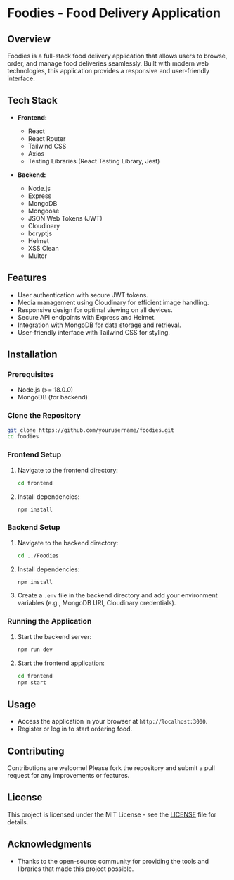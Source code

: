 # Foodies - Food Delivery Application

## Overview
Foodies is a full-stack food delivery application that allows users to browse, order, and manage food deliveries seamlessly. Built with modern web technologies, this application provides a responsive and user-friendly interface.

## Tech Stack
- **Frontend:** 
  - React
  - React Router
  - Tailwind CSS
  - Axios
  - Testing Libraries (React Testing Library, Jest)

- **Backend:**
  - Node.js
  - Express
  - MongoDB
  - Mongoose
  - JSON Web Tokens (JWT)
  - Cloudinary
  - bcryptjs
  - Helmet
  - XSS Clean
  - Multer

## Features
- User authentication with secure JWT tokens.
- Media management using Cloudinary for efficient image handling.
- Responsive design for optimal viewing on all devices.
- Secure API endpoints with Express and Helmet.
- Integration with MongoDB for data storage and retrieval.
- User-friendly interface with Tailwind CSS for styling.

## Installation

### Prerequisites
- Node.js (>= 18.0.0)
- MongoDB (for backend)

### Clone the Repository
```bash
git clone https://github.com/yourusername/foodies.git
cd foodies
```

### Frontend Setup
1. Navigate to the frontend directory:
   ```bash
   cd frontend
   ```
2. Install dependencies:
   ```bash
   npm install
   ```

### Backend Setup
1. Navigate to the backend directory:
   ```bash
   cd ../Foodies
   ```
2. Install dependencies:
   ```bash
   npm install
   ```
3. Create a `.env` file in the backend directory and add your environment variables (e.g., MongoDB URI, Cloudinary credentials).

### Running the Application
1. Start the backend server:
   ```bash
   npm run dev
   ```
2. Start the frontend application:
   ```bash
   cd frontend
   npm start
   ```

## Usage
- Access the application in your browser at `http://localhost:3000`.
- Register or log in to start ordering food.

## Contributing
Contributions are welcome! Please fork the repository and submit a pull request for any improvements or features.

## License
This project is licensed under the MIT License - see the [LICENSE](LICENSE) file for details.

## Acknowledgments
- Thanks to the open-source community for providing the tools and libraries that made this project possible.
